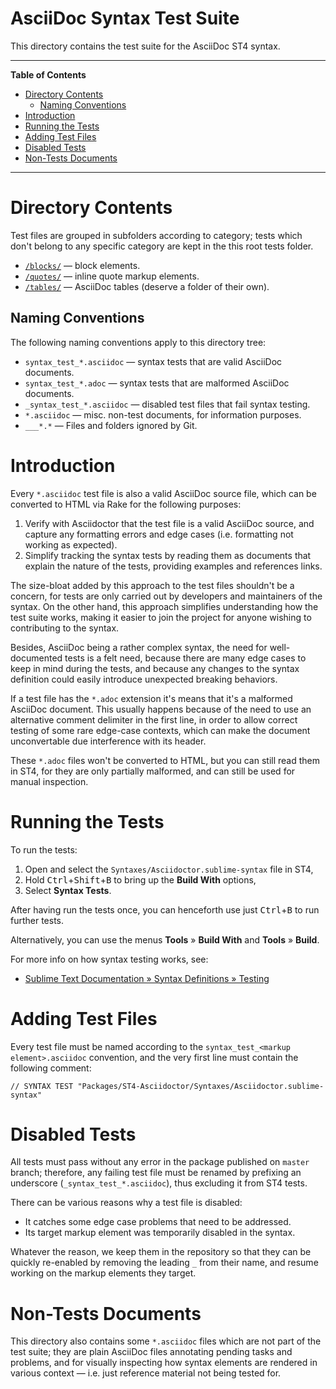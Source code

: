 # AsciiDoc Syntax Test Suite

This directory contains the test suite for the AsciiDoc ST4 syntax.


-----

**Table of Contents**

<!-- MarkdownTOC autolink="true" bracket="round" autoanchor="false" lowercase="only_ascii" uri_encoding="true" levels="1,2,3" -->

- [Directory Contents](#directory-contents)
    - [Naming Conventions](#naming-conventions)
- [Introduction](#introduction)
- [Running the Tests](#running-the-tests)
- [Adding Test Files](#adding-test-files)
- [Disabled Tests](#disabled-tests)
- [Non-Tests Documents](#non-tests-documents)

<!-- /MarkdownTOC -->

-----

# Directory Contents

Test files are grouped in subfolders according to category; tests which don't belong to any specific category are kept in the this root tests folder.

- [`/blocks/`][blocks/] — block elements.
- [`/quotes/`][quotes/] — inline quote markup elements.
- [`/tables/`][tables/] — AsciiDoc tables (deserve a folder of their own).

## Naming Conventions

The following naming conventions apply to this directory tree:

- `syntax_test_*.asciidoc` — syntax tests that are valid AsciiDoc documents.
- `syntax_test_*.adoc` — syntax tests that are malformed AsciiDoc documents.
- `_syntax_test_*.asciidoc` — disabled test files that fail syntax testing.
- `*.asciidoc` — misc. non-test documents, for information purposes.
- `___*.*` — Files and folders ignored by Git.


# Introduction

Every `*.asciidoc` test file is also a valid AsciiDoc source file, which can be converted to HTML via Rake for the following purposes:

1. Verify with Asciidoctor that the test file is a valid AsciiDoc source, and capture any formatting errors and edge cases (i.e. formatting not working as expected).
2. Simplify tracking the syntax tests by reading them as documents that explain the nature of the tests, providing examples and references links.

The size-bloat added by this approach to the test files shouldn't be a concern, for tests are only carried out by developers and maintainers of the syntax.
On the other hand, this approach simplifies understanding how the test suite works, making it easier to join the project for anyone wishing to contributing to the syntax.

Besides, AsciiDoc being a rather complex syntax, the need for well-documented tests is a felt need, because there are many edge cases to keep in mind during the tests, and because any changes to the syntax definition could easily introduce unexpected breaking behaviors.

If a test file has the `*.adoc` extension it's means that it's a malformed AsciiDoc document.
This usually happens because of the need to use an alternative comment delimiter in the first line, in order to allow correct testing of some rare edge-case contexts, which can make the document unconvertable due interference with its header.

These `*.adoc` files won't be converted to HTML, but you can still read them in ST4, for they are only partially malformed, and can still be used for manual inspection.


# Running the Tests

To run the tests:

1. Open and select the `Syntaxes/Asciidoctor.sublime-syntax` file in ST4,
2. Hold <kbd>Ctrl</kbd>+<kbd>Shift</kbd>+<kbd>B</kbd> to bring up the __Build With__ options,
3. Select __Syntax Tests__.

After having run the tests once, you can henceforth use just <kbd>Ctrl</kbd>+<kbd>B</kbd> to run further tests.

Alternatively, you can use the menus __Tools__ » __Build With__ and __Tools__ » __Build__.

For more info on how syntax testing works, see:

- [Sublime Text Documentation » Syntax Definitions » Testing]


# Adding Test Files

Every test file must be named according to the `syntax_test_<markup element>.asciidoc` convention, and the very first line must contain the following comment:

```asciidoc
// SYNTAX TEST "Packages/ST4-Asciidoctor/Syntaxes/Asciidoctor.sublime-syntax"
```


# Disabled Tests

All tests must pass without any error in the package published on `master` branch; therefore, any failing test file must be renamed by prefixing an underscore (`_syntax_test_*.asciidoc`), thus excluding it from ST4 tests.

There can be various reasons why a test file is disabled:

- It catches some edge case problems that need to be addressed.
- Its target markup element was temporarily disabled in the syntax.

Whatever the reason, we keep them in the repository so that they can be quickly re-enabled by removing the leading `_` from their name, and resume working on the markup elements they target.


# Non-Tests Documents

This directory also contains some `*.asciidoc` files which are not part of the test suite; they are plain AsciiDoc files annotating pending tasks and problems, and for visually inspecting how syntax elements are rendered in various context — i.e. just reference material not being tested for.

<!-----------------------------------------------------------------------------
                               REFERENCE LINKS
------------------------------------------------------------------------------>

[Sublime Text Documentation » Syntax Definitions » Testing]: https://www.sublimetext.com/docs/syntax.html#testing "Read official ST4 docs on testing syntaxes"


<!-- files & folders -->

[blocks/]: ./blocks "Navigate to block tests folder"
[quotes/]: ./quotes "Navigate to inline quotes tests folder"
[tables/]: ./tables "Navigate to tables tests folder"


<!-- EOF -->

